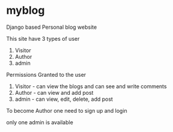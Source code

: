# myblog
Django based Personal blog website

This site have 3 types of user
1. Visitor
2. Author
3. admin

Permissions Granted to the user
1. Visitor - can view the blogs and can see and write comments
2. Author - can view and add post 
3. admin - can view, edit, delete, add post

To become Author
one need to sign up and login 

only one admin is available


